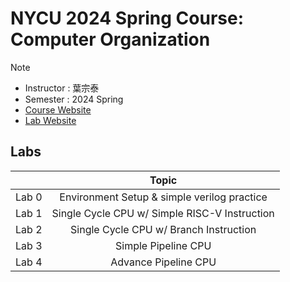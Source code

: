 # NYCU 2024 Spring Course: Computer Organization
> [!NOTE] 
> - Instructor : 葉宗泰
> - Semester : 2024 Spring
> - [Course Website](https://people.cs.nycu.edu.tw/~ttyeh/course/2024_Spring/CS10014/outline.html)
> - [Lab Website](https://nycu-caslab.github.io/CO2024/index.html)  

## Labs
|       | Topic                                                   |
|:-----:|:-------------------------------------------------------:|
| Lab 0 | Environment Setup & simple verilog practice             |
| Lab 1 | Single Cycle CPU w/ Simple RISC-V Instruction           |
| Lab 2 | Single Cycle CPU w/ Branch Instruction                  |
| Lab 3 | Simple Pipeline CPU                                     |
| Lab 4 | Advance Pipeline CPU                                    |
